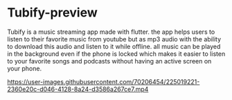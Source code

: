 # Tubify-preview
Tubify is a music streaming app made with flutter.
the app helps users to listen to their favorite music from youtube but as mp3 audio with the ability to download this audio and listen to it while offline.
all music can be played in the background even if the phone is locked which makes it easier to listen to your favorite songs and podcasts without having an active screen on your phone.


https://user-images.githubusercontent.com/70206454/225019221-2360e20c-d046-4128-8a24-d3586a267ce7.mp4

